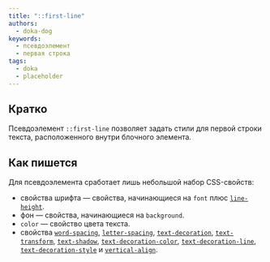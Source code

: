 ```yaml
---
title: "::first-line"
authors:
  - doka-dog
keywords:
  - псевдоэлемент
  - первая строка
tags:
  - doka
  - placeholder
---
```


## Кратко

Псевдоэлемент `::first-line` позволяет задать стили для первой строки текста, расположенного внутри блочного элемента.

## Как пишется

Для псевдоэлемента сработает лишь небольшой набор CSS-свойств:

- свойства шрифта — свойства, начинающиеся на `font` плюс [`line-height`](/css/line-height).
- фон — свойства, начинающиеся на `background`.
- `color` — свойство цвета текста.
- свойства [`word-spacing`](/css/word-spacing), [`letter-spacing`](/css/letter-spacing), [`text-decoration`](/css/text-decoration), [`text-transform`](/css/text-transform), [`text-shadow`](/css/text-shadow), [`text-decoration-color`](/css/text-decoration-color), [`text-decoration-line`](/css/text-decoration-line), [`text-decoration-style`](/css/text-decoration-style) и [`vertical-align`](/css/vertical-align).
